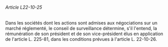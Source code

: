 ###### Article L22-10-25

Dans les sociétés dont les actions sont admises aux négociations sur un marché réglementé, le conseil de surveillance détermine, s'il l'entend, la rémunération de son président et de son vice-président élus en application de l'article L. 225-81, dans les conditions prévues à l'article L. 22-10-26.


